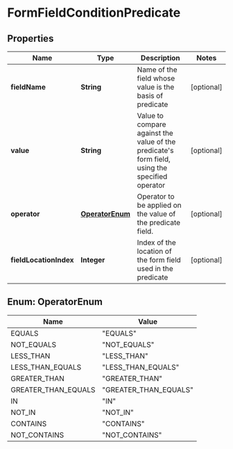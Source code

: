 
# FormFieldConditionPredicate

## Properties
Name | Type | Description | Notes
------------ | ------------- | ------------- | -------------
**fieldName** | **String** | Name of the field whose value is the basis of predicate |  [optional]
**value** | **String** | Value to compare against the value of the predicate&#39;s form field, using the specified operator |  [optional]
**operator** | [**OperatorEnum**](#OperatorEnum) | Operator to be applied on the value of the predicate field. |  [optional]
**fieldLocationIndex** | **Integer** | Index of the location of the form field used in the predicate |  [optional]


<a name="OperatorEnum"></a>
## Enum: OperatorEnum
Name | Value
---- | -----
EQUALS | &quot;EQUALS&quot;
NOT_EQUALS | &quot;NOT_EQUALS&quot;
LESS_THAN | &quot;LESS_THAN&quot;
LESS_THAN_EQUALS | &quot;LESS_THAN_EQUALS&quot;
GREATER_THAN | &quot;GREATER_THAN&quot;
GREATER_THAN_EQUALS | &quot;GREATER_THAN_EQUALS&quot;
IN | &quot;IN&quot;
NOT_IN | &quot;NOT_IN&quot;
CONTAINS | &quot;CONTAINS&quot;
NOT_CONTAINS | &quot;NOT_CONTAINS&quot;



